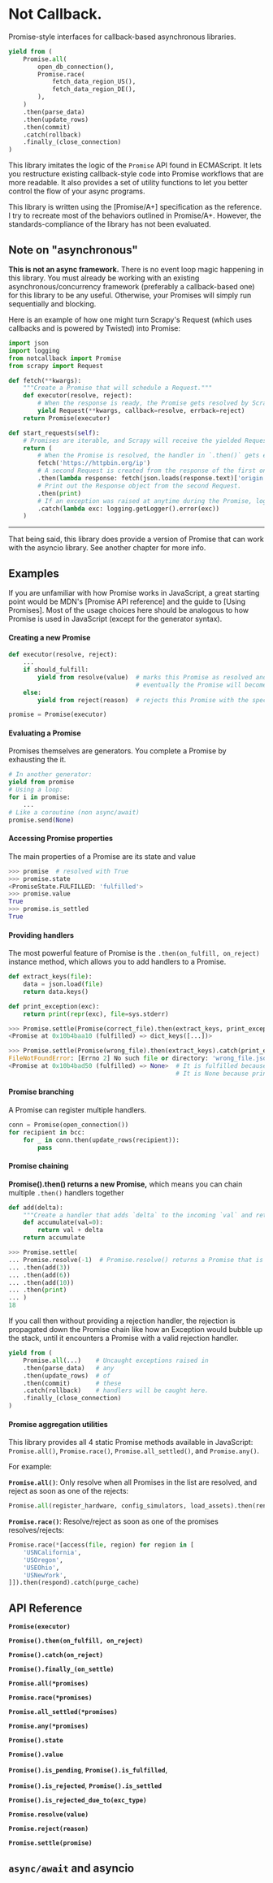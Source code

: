 # Not Callback.

Promise-style interfaces for callback-based asynchronous libraries.

```python
yield from (
    Promise.all(
        open_db_connection(),
        Promise.race(
            fetch_data_region_US(),
            fetch_data_region_DE(),
        ),
    )
    .then(parse_data)
    .then(update_rows)
    .then(commit)
    .catch(rollback)
    .finally_(close_connection)
)
```

This library imitates the logic of the `Promise` API found in ECMAScript.
It lets you restructure existing callback-style code into Promise workflows that are more readable.
It also provides a set of utility functions to let you better control the flow of your async programs.

This library is written using the [Promise/A+] specification as the reference. I try to recreate most of
the behaviors outlined in Promise/A+. However, the standards-compliance of the library has not been evaluated.

## Note on "asynchronous"

**This is not an async framework.** There is no event loop magic happening in this library. You must
already be working with an existing asynchronous/concurrency framework (preferably a callback-based one) for this
library to be any useful. Otherwise, your Promises will simply run sequentially and blocking.

Here is an example of how one might turn Scrapy's Request (which uses callbacks and is powered by Twisted) into
Promise:

```python
import json
import logging
from notcallback import Promise
from scrapy import Request

def fetch(**kwargs):
    """Create a Promise that will schedule a Request."""
    def executor(resolve, reject):
        # When the response is ready, the Promise gets resolved by Scrapy through the `resolve` function.
        yield Request(**kwargs, callback=resolve, errback=reject)
    return Promise(executor)

def start_requests(self):
    # Promises are iterable, and Scrapy will receive the yielded Requests
    return (
        # When the Promise is resolved, the handler in `.then()` gets executed.
        fetch('https://httpbin.org/ip')
        # A second Request is created from the response of the first one and is scheduled.
        .then(lambda response: fetch(json.loads(response.text)['origin']))
        # Print out the Response object from the second Request.
        .then(print)
        # If an exception was raised at anytime during the Promise, log it.
        .catch(lambda exc: logging.getLogger().error(exc))
    )
```

----

That being said, this library does provide a version of Promise that can work with the asyncio library.
See another chapter for more info.

## Examples

If you are unfamiliar with how Promise works in JavaScript, a great starting point would be MDN's [Promise API reference]
and the guide to [Using Promises].
Most of the usage choices here should be analogous to how Promise is used in JavaScript (except for the generator syntax).

#### Creating a new Promise

```python
def executor(resolve, reject):
    ...
    if should_fulfill:
        yield from resolve(value)  # marks this Promise as resolved and begin the resolution process
                                   # eventually the Promise will become either fulfilled or rejected
    else:
        yield from reject(reason)  # rejects this Promise with the specified reason

promise = Promise(executor)
```

#### Evaluating a Promise

Promises themselves are generators. You complete a Promise by exhausting the it.

```python
# In another generator:
yield from promise
# Using a loop:
for i in promise:
    ...
# Like a coroutine (non async/await)
promise.send(None)
```

#### Accessing Promise properties

The main properties of a Promise are its state and value

```python
>>> promise  # resolved with True
>>> promise.state
<PromiseState.FULFILLED: 'fulfilled'>
>>> promise.value
True
>>> promise.is_settled
True
```

#### Providing handlers

The most powerful feature of Promise is the `.then(on_fulfill, on_reject)` instance method, which allows you
to add handlers to a Promise.

```python
def extract_keys(file):
    data = json.load(file)
    return data.keys()

def print_exception(exc):
    return print(repr(exc), file=sys.stderr)

>>> Promise.settle(Promise(correct_file).then(extract_keys, print_exception))  # Promise.settle runs a Promise until completion
<Promise at 0x10b4baa10 (fulfilled) => dict_keys([...])>

>>> Promise.settle(Promise(wrong_file).then(extract_keys).catch(print_exception)  # Promise.catch is a convenient method for adding exception handlers
FileNotFoundError: [Errno 2] No such file or directory: 'wrong_file.json'
<Promise at 0x10b4bad50 (fulfilled) => None>  # It is fulfilled because the exception was successfully handled
                                              # It is None because print returns None.
```

#### Promise branching

A Promise can register multiple handlers.

```python
conn = Promise(open_connection())
for recipient in bcc:
    for _ in conn.then(update_rows(recipient)):
        pass
```

#### Promise chaining

**Promise().then() returns a new Promise,** which means you can chain multiple `.then()` handlers together

```python
def add(delta):
    """Create a handler that adds `delta` to the incoming `val` and returns it."""
    def accumulate(val=0):
        return val + delta
    return accumulate

>>> Promise.settle(
... Promise.resolve(-1)  # Promise.resolve() returns a Promise that is already fulfilled with the given value.
... .then(add(3))
... .then(add(6))
... .then(add(10))
... .then(print)
... )
18
```

If you call then without providing a rejection handler, the rejection is propagated down the Promise chain
like how an Exception would bubble up the stack, until it encounters a Promise with a valid rejection handler.

```python
yield from (
    Promise.all(...)    # Uncaught exceptions raised in
    .then(parse_data)   # any
    .then(update_rows)  # of
    .then(commit)       # these
    .catch(rollback)    # handlers will be caught here.
    .finally_(close_connection)
)
```

#### Promise aggregation utilities

This library provides all 4 static Promise methods available in JavaScript: `Promise.all()`, `Promise.race()`,
`Promise.all_settled()`, and `Promise.any()`.

For example:

**`Promise.all()`**: Only resolve when all Promises in the list are resolved, and reject as soon as one of the rejects:

```python
Promise.all(register_hardware, config_simulators, load_assets).then(render).catch(warn)
```

**`Promise.race()`**: Resolve/reject as soon as one of the promises resolves/rejects:
```python
Promise.race(*[access(file, region) for region in [
    'USNCalifornia',
    'USOregon',
    'USEOhio',
    'USNewYork',
]]).then(respond).catch(purge_cache)
```

## API Reference

**`Promise(executor)`**

**`Promise().then(on_fulfill, on_reject)`**

**`Promise().catch(on_reject)`**

**`Promise().finally_(on_settle)`**

**`Promise.all(*promises)`**

**`Promise.race(*promises)`**

**`Promise.all_settled(*promises)`**

**`Promise.any(*promises)`**

**`Promise().state`**

**`Promise().value`**

**`Promise().is_pending`**, **`Promise().is_fulfilled`**,

**`Promise().is_rejected`**, **`Promise().is_settled`**

**`Promise().is_rejected_due_to(exc_type)`**

**`Promise.resolve(value)`**

**`Promise.reject(reason)`**

**`Promise.settle(promise)`**

## `async/await` and asyncio
